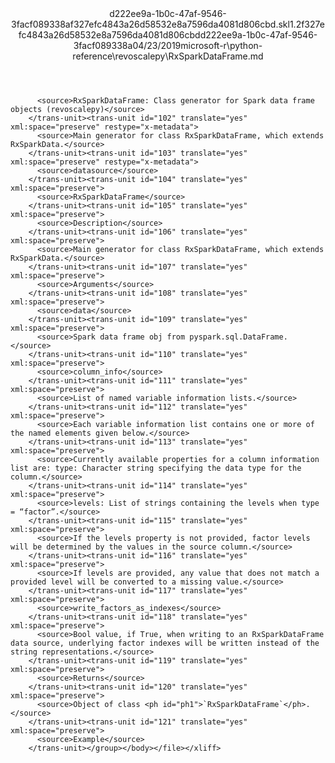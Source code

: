 <?xml version="1.0"?><xliff version="1.2" xmlns="urn:oasis:names:tc:xliff:document:1.2" xmlns:xsi="http://www.w3.org/2001/XMLSchema-instance" xsi:schemaLocation="urn:oasis:names:tc:xliff:document:1.2 xliff-core-1.2-transitional.xsd"><file datatype="xml" original="RxSparkDataFrame.md" source-language="en-US" target-language="en-US"><header><tool tool-id="mdxliff" tool-name="mdxliff" tool-version="1.0-1931010" tool-company="Microsoft" /><xliffext:skl_file_name xmlns:xliffext="urn:microsoft:content:schema:xliffextensions">d222ee9a-1b0c-47af-9546-3facf089338af327efc4843a26d58532e8a7596da4081d806cbd.skl</xliffext:skl_file_name><xliffext:version xmlns:xliffext="urn:microsoft:content:schema:xliffextensions">1.2</xliffext:version><xliffext:ms.openlocfilehash xmlns:xliffext="urn:microsoft:content:schema:xliffextensions">f327efc4843a26d58532e8a7596da4081d806cbd</xliffext:ms.openlocfilehash><xliffext:ms.sourcegitcommit xmlns:xliffext="urn:microsoft:content:schema:xliffextensions">d222ee9a-1b0c-47af-9546-3facf089338a</xliffext:ms.sourcegitcommit><xliffext:ms.lasthandoff xmlns:xliffext="urn:microsoft:content:schema:xliffextensions">04/23/2019</xliffext:ms.lasthandoff><xliffext:ms.openlocfilepath xmlns:xliffext="urn:microsoft:content:schema:xliffextensions">microsoft-r\python-reference\revoscalepy\RxSparkDataFrame.md</xliffext:ms.openlocfilepath></header><body><group id="content" extype="content"><trans-unit id="101" translate="yes" xml:space="preserve" restype="x-metadata">
          <source>RxSparkDataFrame: Class generator for Spark data frame objects (revoscalepy)</source>
        </trans-unit><trans-unit id="102" translate="yes" xml:space="preserve" restype="x-metadata">
          <source>Main generator for class RxSparkDataFrame, which extends RxSparkData.</source>
        </trans-unit><trans-unit id="103" translate="yes" xml:space="preserve" restype="x-metadata">
          <source>datasource</source>
        </trans-unit><trans-unit id="104" translate="yes" xml:space="preserve">
          <source>RxSparkDataFrame</source>
        </trans-unit><trans-unit id="105" translate="yes" xml:space="preserve">
          <source>Description</source>
        </trans-unit><trans-unit id="106" translate="yes" xml:space="preserve">
          <source>Main generator for class RxSparkDataFrame, which extends RxSparkData.</source>
        </trans-unit><trans-unit id="107" translate="yes" xml:space="preserve">
          <source>Arguments</source>
        </trans-unit><trans-unit id="108" translate="yes" xml:space="preserve">
          <source>data</source>
        </trans-unit><trans-unit id="109" translate="yes" xml:space="preserve">
          <source>Spark data frame obj from pyspark.sql.DataFrame.</source>
        </trans-unit><trans-unit id="110" translate="yes" xml:space="preserve">
          <source>column_info</source>
        </trans-unit><trans-unit id="111" translate="yes" xml:space="preserve">
          <source>List of named variable information lists.</source>
        </trans-unit><trans-unit id="112" translate="yes" xml:space="preserve">
          <source>Each variable information list contains one or more of the named elements given below.</source>
        </trans-unit><trans-unit id="113" translate="yes" xml:space="preserve">
          <source>Currently available properties for a column information list are: type: Character string specifying the data type for the column.</source>
        </trans-unit><trans-unit id="114" translate="yes" xml:space="preserve">
          <source>levels: List of strings containing the levels when type = “factor”.</source>
        </trans-unit><trans-unit id="115" translate="yes" xml:space="preserve">
          <source>If the levels property is not provided, factor levels will be determined by the values in the source column.</source>
        </trans-unit><trans-unit id="116" translate="yes" xml:space="preserve">
          <source>If levels are provided, any value that does not match a provided level will be converted to a missing value.</source>
        </trans-unit><trans-unit id="117" translate="yes" xml:space="preserve">
          <source>write_factors_as_indexes</source>
        </trans-unit><trans-unit id="118" translate="yes" xml:space="preserve">
          <source>Bool value, if True, when writing to an RxSparkDataFrame data source, underlying factor indexes will be written instead of the string representations.</source>
        </trans-unit><trans-unit id="119" translate="yes" xml:space="preserve">
          <source>Returns</source>
        </trans-unit><trans-unit id="120" translate="yes" xml:space="preserve">
          <source>Object of class <ph id="ph1">`RxSparkDataFrame`</ph>.</source>
        </trans-unit><trans-unit id="121" translate="yes" xml:space="preserve">
          <source>Example</source>
        </trans-unit></group></body></file></xliff>